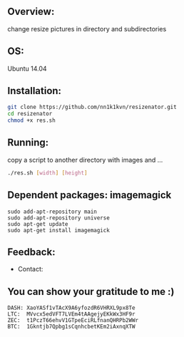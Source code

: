 ## Overview:

change resize pictures in directory and subdirectories

##  OS: 
	
Ubuntu  14.04

## Installation:

```bash
git clone https://github.com/nn1k1kvn/resizenator.git 
cd resizenator
chmod +x res.sh
```
## Running:

copy a script to another directory  with images and ...

```bash
./res.sh [width] [height]
```
##  Dependent packages: imagemagick 
	
	sudo add-apt-repository main
	sudo add-apt-repository universe
	sudo apt-get update
	sudo apt-get install imagemagick


## Feedback:
- Contact: 

## You can show your gratitude to me :)

    DASH: XaoYASf1vTAcX9A6yfozdR6VHRXL9px8Te
    LTC:  MVvcx5edVFT7LVEm4tAAgejyEKkWx3HF9r
    ZEC:  t1PczT66ehvV1GTpeEciRLfnanQHRPb2WWr
    BTC:  1Gkntjb7Qpbg1sCqnhcbetKEm2iAxnqXTW
